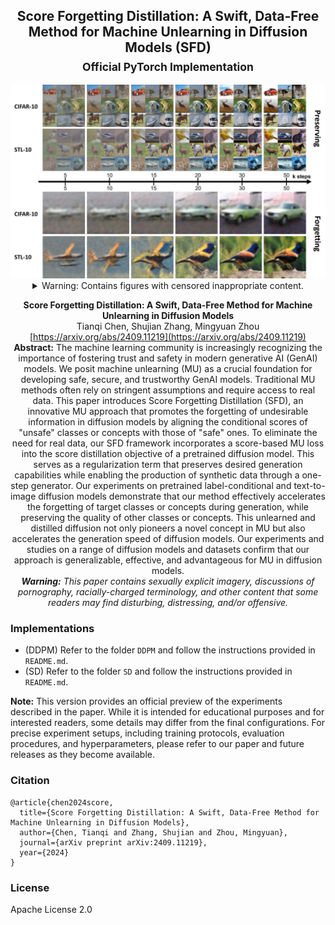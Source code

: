 <div align="center">

##  Score Forgetting Distillation: A Swift, Data-Free Method for Machine Unlearning in Diffusion Models (SFD) <br><sub> Official PyTorch Implementation </sub>

<img src="assets/teaser.jpg" width="2048px">

<details>
<summary> Warning: Contains figures with censored inappropriate content. </summary>
<pre><img src="assets/teaser2.jpg" width="2048px">
</pre>
</details>

**Score Forgetting Distillation: A Swift, Data-Free Method for Machine Unlearning in Diffusion Models** <br> Tianqi Chen, Shujian Zhang, Mingyuan Zhou <br> [https://arxiv.org/abs/2409.11219](https://arxiv.org/abs/2409.11219) <br> **Abstract:** The machine learning community is increasingly recognizing the importance of fostering trust and safety in modern generative AI (GenAI) models. We posit machine unlearning (MU) as a crucial foundation for developing safe, secure, and trustworthy GenAI models. Traditional MU methods often rely on stringent assumptions and require access to real data. This paper introduces Score Forgetting Distillation (SFD), an innovative MU approach that promotes the forgetting of undesirable information in diffusion models by aligning the conditional scores of "unsafe" classes or concepts with those of "safe" ones. To eliminate the need for real data, our SFD framework incorporates a score-based MU loss into the score distillation objective of a pretrained diffusion model. This serves as a regularization term that preserves desired generation capabilities while enabling the production of synthetic data through a one-step generator. Our experiments on pretrained label-conditional and text-to-image diffusion models demonstrate that our method effectively accelerates the forgetting of target classes or concepts during generation, while preserving the quality of other classes or concepts. This unlearned and distilled diffusion not only pioneers a novel concept in MU but also accelerates the generation speed of diffusion models. Our experiments and studies on a range of diffusion models and datasets confirm that our approach is generalizable, effective, and advantageous for MU in diffusion models. <br> 
***Warning:** This paper contains sexually explicit imagery, discussions of pornography, racially-charged terminology, and other content that some readers may find disturbing, distressing, and/or offensive.* 

</div>

### Implementations
<!--- Please refer to respective folders (`DDPM` and `SD`) for more details. --->
- (DDPM) Refer to the folder `DDPM` and follow the instructions provided in `README.md`.
- (SD) Refer to the folder `SD` and follow the instructions provided in `README.md`.

**Note:** This version provides an official preview of the experiments described in the paper. While it is intended for educational purposes and for interested readers, some details may differ from the final configurations. For precise experiment setups, including training protocols, evaluation procedures, and hyperparameters, please refer to our paper and future releases as they become available.  

### Citation
```
@article{chen2024score,
  title={Score Forgetting Distillation: A Swift, Data-Free Method for Machine Unlearning in Diffusion Models},
  author={Chen, Tianqi and Zhang, Shujian and Zhou, Mingyuan},
  journal={arXiv preprint arXiv:2409.11219},
  year={2024}
}
```

### License
Apache License 2.0
